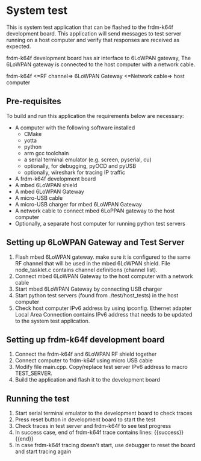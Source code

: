 # System test
This is system test application that can be flashed to the frdm-k64f 
development board. This application will send messages to test server running 
on a host computer and verify that responses are received as expected.

frdm-k64f development board has air interface to 6LoWPAN gateway, The 6LoWPAN 
gateway is connected to the host computer with a network cable.

frdm-k64f <=RF channel=> 6LoWPAN Gateway <=Network cable=> host computer

## Pre-requisites
To build and run this application the requirements below are necessary:
* A computer with the following software installed
  * CMake
  * yotta
  * python
  * arm gcc toolchain
  * a serial terminal emulator (e.g. screen, pyserial, cu)
  * optionally, for debugging, pyOCD and pyUSB
  * optionally, wireshark for tracing IP traffic
* A frdm-k64f development board
* A mbed 6LoWPAN shield
* A mbed 6LoWPAN Gateway
* A micro-USB cable
* A micro-USB charger for mbed 6LoWPAN Gateway
* A network cable to connect mbed 6LoPPAN gateway to the host computer
* Optionally, a separate host computer for running python test servers

## Setting up 6LoWPAN Gateway and Test Server
1. Flash mbed 6LoWPAN gateway. make sure it is configured to the same RF channel that will be used in the mbed 6LoWPAN shield. 
File node_tasklet.c contains channel definitions (channel list).
2. Connect mbed 6LoWPAN Gateway to the host computer with a network cable
3. Start mbed 6LoWPAN Gateway by connecting USB charger
4. Start python test servers (found from ./test/host_tests) in the host computer
5. Check host computer IPv6 address by using ipconfig. Ethernet adapter Local Area Connection 
contains IPv6 address that needs to be updated to the system test application.

## Setting up frdm-k64f development board
1. Connect the frdm-k64f and 6LoWPAN RF shield together
2. Connect computer to frdm-k64f using micro USB cable
3. Modify file main.cpp. Copy/replace test server IPv6 address to macro TEST_SERVER.
4. Build the application and flash it to the development board

## Running the test
1. Start serial terminal emulator to the development board to check traces
2. Press reset button in development board to start the test
3. Check traces in test server and frdm-k64f to see test progress
4. In success case, end of frdm-k64f trace contains lines: {{success}} {{end}}
5. In case frdm-k64f tracing doesn't start, use debugger to reset the board and start tracing again

